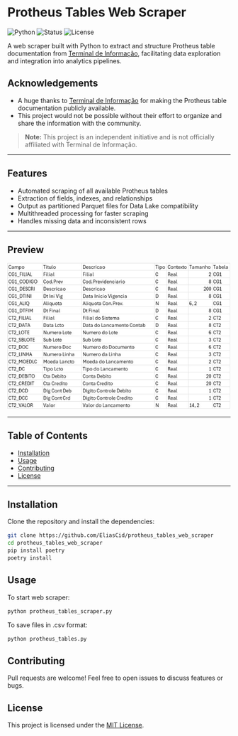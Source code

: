 # Protheus Tables Web Scraper

![Python](https://img.shields.io/badge/Python-3.12+-blue?style=flat-square&logo=python)
![Status](https://img.shields.io/badge/status-active-success?style=flat-square)
![License](https://img.shields.io/github/license/EliasCid/protheus_tables_web_scraper?style=flat-square)

A web scraper built with Python to extract and structure Protheus table documentation from [Terminal de Informação](https://terminaldeinformacao.com/), facilitating data exploration and integration into analytics pipelines.

## Acknowledgements

- A huge thanks to [Terminal de Informação](https://terminaldeinformacao.com/) for making the Protheus table documentation publicly available.  
- This project would not be possible without their effort to organize and share the information with the community.

> **Note:** This project is an independent initiative and is not officially affiliated with Terminal de Informação.

---

## Features

- Automated scraping of all available Protheus tables
- Extraction of fields, indexes, and relationships
- Output as partitioned Parquet files for Data Lake compatibility
- Multithreaded processing for faster scraping
- Handles missing data and inconsistent rows

---

## Preview

![Scraper Output Example](images/output_example.jpg)

---

## Table of Contents

- [Installation](#installation)
- [Usage](#usage)
- [Contributing](#contributing)
- [License](#license)

---

## Installation

Clone the repository and install the dependencies:

```bash
git clone https://github.com/EliasCid/protheus_tables_web_scraper
cd protheus_tables_web_scraper
pip install poetry
poetry install
```

## Usage

To start web scraper:

```bash
python protheus_tables_scraper.py
```

To save files in .csv format:

```bash
python protheus_tables.py
```

## Contributing

Pull requests are welcome! Feel free to open issues to discuss features or bugs.

## License

This project is licensed under the [MIT License](LICENSE).
